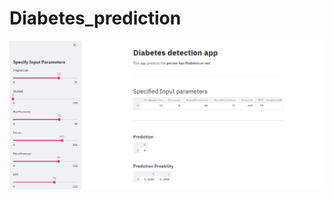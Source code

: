 # Diabetes_prediction






 ![alt text](https://github.com/Amit9888/Diabetes_prediction/blob/master/Diabetes_app.PNG?raw=true)
